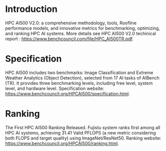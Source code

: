 # Introduction
HPC AI500 V2.0: a comprehensive methodology, tools, Roofline performance models, and innovative metrics for benchmarking, optimizing, and ranking HPC AI systems. More details see HPC AI500 V2.0 techinical report : https://www.benchcouncil.com/file/HPC_AI500TR.pdf. 

# Specification

HPC AI500 includes two benchmarks: Image Classification and Extreme Weather Analytics (Object Detection), selected from 17 AI tasks of AIBench (TR). It provides three benchmarking levels, including free level, system level, and hardware level. 
Specification website: https://www.benchcouncil.org/HPCAI500/specification.html.
# Ranking
The First HPC AI500 Ranking Released. Fujistu system ranks first among all HPC AI systems, achieving 31.41 Valid PFLOPS (a new metric considering both FLOPS and target quality) using ImageNet/ResNet50.
Ranking website: https://www.benchcouncil.org/HPCAI500/ranking.html.

